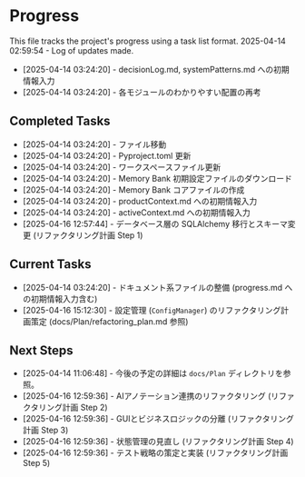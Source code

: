 # Progress

This file tracks the project's progress using a task list format.
2025-04-14 02:59:54 - Log of updates made.

* [2025-04-14 03:24:20] - decisionLog.md, systemPatterns.md への初期情報入力
* [2025-04-14 03:24:20] - 各モジュールのわかりやすい配置の再考

## Completed Tasks

* [2025-04-14 03:24:20] - ファイル移動
* [2025-04-14 03:24:20] - Pyproject.toml 更新
* [2025-04-14 03:24:20] - ワークスペースファイル更新
* [2025-04-14 03:24:20] - Memory Bank 初期設定ファイルのダウンロード
* [2025-04-14 03:24:20] - Memory Bank コアファイルの作成
* [2025-04-14 03:24:20] - productContext.md への初期情報入力
* [2025-04-14 03:24:20] - activeContext.md への初期情報入力
* [2025-04-16 12:57:44] - データベース層の SQLAlchemy 移行とスキーマ変更 (リファクタリング計画 Step 1)

## Current Tasks

* [2025-04-14 03:24:20] - ドキュメント系ファイルの整備 (progress.md への初期情報入力含む)
* [2025-04-16 15:12:30] - 設定管理 (`ConfigManager`) のリファクタリング計画策定 (docs/Plan/refactoring_plan.md 参照)

## Next Steps

* [2025-04-14 11:06:48] - 今後の予定の詳細は `docs/Plan` ディレクトリを参照。
* [2025-04-16 12:59:36] - AIアノテーション連携のリファクタリング (リファクタリング計画 Step 2)
* [2025-04-16 12:59:36] - GUIとビジネスロジックの分離 (リファクタリング計画 Step 3)
* [2025-04-16 12:59:36] - 状態管理の見直し (リファクタリング計画 Step 4)
* [2025-04-16 12:59:36] - テスト戦略の策定と実装 (リファクタリング計画 Step 5)